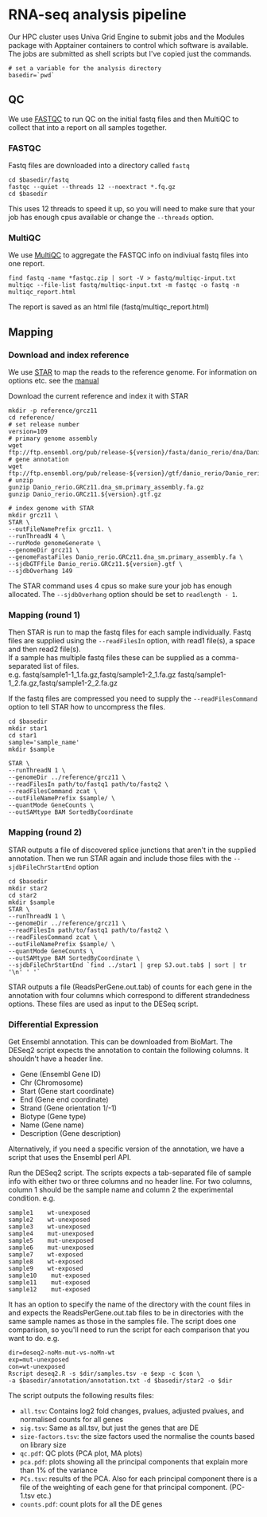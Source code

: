 # RNA-seq analysis pipeline

Our HPC cluster uses Univa Grid Engine to submit jobs and the Modules package with Apptainer containers to control which software is available. The jobs are submitted as shell scripts but I've copied just the commands.

```
# set a variable for the analysis directory
basedir=`pwd`
```

## QC

We use [FASTQC](https://www.bioinformatics.babraham.ac.uk/projects/fastqc/) to run QC on the initial fastq files and then MultiQC to collect that into a report on all samples together.

### FASTQC

Fastq files are downloaded into a directory called `fastq`  

```
cd $basedir/fastq
fastqc --quiet --threads 12 --noextract *.fq.gz
cd $basedir
```

This uses 12 threads to speed it up, so you will need to make sure that your job has enough cpus available or change the `--threads` option.

### MultiQC

We use [MultiQC](https://multiqc.info/) to aggregate the FASTQC info on indiviual fastq files into one report.

```
find fastq -name *fastqc.zip | sort -V > fastq/multiqc-input.txt
multiqc --file-list fastq/multiqc-input.txt -m fastqc -o fastq -n multiqc_report.html
```

The report is saved as an html file (fastq/multiqc_report.html)

## Mapping

### Download and index reference

We use [STAR](https://github.com/alexdobin/STAR) to map the reads to the reference genome. For information on options etc. see the [manual](https://github.com/alexdobin/STAR/blob/master/doc/STARmanual.pdf)

Download the current reference and index it with STAR
```
mkdir -p reference/grcz11
cd reference/
# set release number
version=109
# primary genome assembly
wget ftp://ftp.ensembl.org/pub/release-${version}/fasta/danio_rerio/dna/Danio_rerio.GRCz11.dna_sm.primary_assembly.fa.gz
# gene annotation
wget ftp://ftp.ensembl.org/pub/release-${version}/gtf/danio_rerio/Danio_rerio.GRCz11.${version}.gtf.gz
# unzip
gunzip Danio_rerio.GRCz11.dna_sm.primary_assembly.fa.gz
gunzip Danio_rerio.GRCz11.${version}.gtf.gz

# index genome with STAR
mkdir grcz11 \
STAR \
--outFileNamePrefix grcz11. \
--runThreadN 4 \
--runMode genomeGenerate \
--genomeDir grcz11 \
--genomeFastaFiles Danio_rerio.GRCz11.dna_sm.primary_assembly.fa \
--sjdbGTFfile Danio_rerio.GRCz11.${version}.gtf \
--sjdbOverhang 149
```

The STAR command uses 4 cpus so make sure your job has enough allocated. The `--sjdbOverhang` option should be set to `readlength - 1`.

### Mapping (round 1)

Then STAR is run to map the fastq files for each sample individually. Fastq files are supplied using the `--readFilesIn` option, with read1 file(s), a space and then read2 file(s).  
If a sample has multiple fastq files these can be supplied as a comma-separated list of files.  
e.g. fastq/sample1-1_1.fa.gz,fastq/sample1-2_1.fa.gz fastq/sample1-1_2.fa.gz,fastq/sample1-2_2.fa.gz

If the fastq files are compressed you need to supply the `--readFilesCommand` option to tell STAR how to uncompress the files.

```
cd $basedir
mkdir star1
cd star1
sample='sample_name'
mkdir $sample

STAR \
--runThreadN 1 \
--genomeDir ../reference/grcz11 \
--readFilesIn path/to/fastq1 path/to/fastq2 \
--readFilesCommand zcat \
--outFileNamePrefix $sample/ \
--quantMode GeneCounts \
--outSAMtype BAM SortedByCoordinate
```

### Mapping (round 2)

STAR outputs a file of discovered splice junctions that aren't in the supplied annotation. Then we run STAR again and include those files with the `--sjdbFileChrStartEnd` option

```
cd $basedir
mkdir star2
cd star2
mkdir $sample
STAR \
--runThreadN 1 \
--genomeDir ../reference/grcz11 \
--readFilesIn path/to/fastq1 path/to/fastq2 \
--readFilesCommand zcat \
--outFileNamePrefix $sample/ \
--quantMode GeneCounts \
--outSAMtype BAM SortedByCoordinate \
--sjdbFileChrStartEnd `find ../star1 | grep SJ.out.tab$ | sort | tr '\n' ' '`
```

STAR outputs a file (ReadsPerGene.out.tab) of counts for each gene in the annotation with four columns which correspond to different strandedness options. These files are used as input to the DESeq script.

### Differential Expression

Get Ensembl annotation. This can be downloaded from BioMart. The DESeq2 script expects the annotation to contain the following columns. It shouldn't have a header line.

- Gene (Ensembl Gene ID)
- Chr (Chromosome)
- Start (Gene start coordinate)
- End (Gene end coordinate)
- Strand (Gene orientation 1/-1)
- Biotype (Gene type)
- Name (Gene name)
- Description (Gene description)

Alternatively, if you need a specific version of the annotation, we have a script that uses the Ensembl perl API.

Run the DESeq2 script. The scripts expects a tab-separated file of sample info with either two or three columns and no header line. For two columns, column 1 should be the sample name and column 2 the experimental condition. e.g.  

```
sample1    wt-unexposed
sample2    wt-unexposed
sample3    wt-unexposed
sample4    mut-unexposed
sample5    mut-unexposed
sample6    mut-unexposed
sample7    wt-exposed
sample8    wt-exposed
sample9    wt-exposed
sample10    mut-exposed
sample11    mut-exposed
sample12    mut-exposed
```

It has an option to specify the name of the directory with the count files in and expects the ReadsPerGene.out.tab files to be in directories with the same sample names as those in the samples file.
The script does one comparison, so you'll need to run the script for each comparison that you want to do. e.g.  

```
dir=deseq2-noMn-mut-vs-noMn-wt
exp=mut-unexposed
con=wt-unexposed
Rscript deseq2.R -s $dir/samples.tsv -e $exp -c $con \
-a $basedir/annotation/annotation.txt -d $basedir/star2 -o $dir
```

The script outputs the following results files:

- `all.tsv`: Contains log2 fold changes, pvalues, adjusted pvalues, and normalised counts for all genes
- `sig.tsv`: Same as all.tsv, but just the genes that are DE
- `size-factors.tsv`: the size factors used the normalise the counts based on library size
- `qc.pdf`: QC plots (PCA plot, MA plots)
- `pca.pdf`: plots showing all the principal components that explain more than 1% of the variance
- `PCs.tsv`: results of the PCA. Also for each principal component there is a file of the weighting of each gene for that principal component. (PC-1.tsv etc.)
- `counts.pdf`: count plots for all the DE genes
